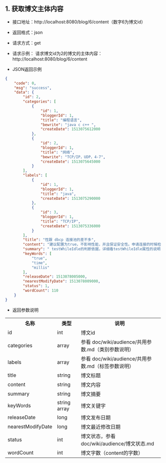 
## 1. 获取博文主体内容
- 接口地址：http://localhost:8080/blog/6/content（数字6为博文id）
- 返回格式：json
- 请求方式：get
- 请求示例：
请求博文id为2的博文的主体内容：<br>
http://localhost:8080/blog/6/content

- JSON返回示例
```json
{
    "code": 0,
    "msg": "success",
    "data": {
        "id": 2,
        "categories": [
            {
                "id": 1,
                "bloggerId": 1,
                "title": "编程语言",
                "bewrite": "java c c++ ",
                "createDate": 1513075612000
            },
            {
                "id": 2,
                "bloggerId": 1,
                "title": "网络",
                "bewrite": "TCP/IP，UDP，4-7",
                "createDate": 1513075645000
            }
        ],
        "labels": [
            {
                "id": 1,
                "bloggerId": 1,
                "title": "java",
                "createDate": 1513075290000
            },
            {
                "id": 3,
                "bloggerId": 1,
                "title": "TCP/IP",
                "createDate": 1513075336000
            }
        ],
        "title": "性跟 dbcp 连接池的差不多",
        "content": "建议配置为true，不影响性能，并且保证安全性。申请连接的时候检测，如果空闲时间大于timeBetweenEvictionRunsMillis，执行validationQuery检测连接是否有效。\r\ntimeBetweenEvictionRunsMillis\t \t有两个含义：\r\n1) Destroy线程会检测连接的间隔时间 2) testWhileIdle的判断依据，详细看testWhileIdle属性的说明",
        "summary": " testWhileIdle的判断依据，详细看testWhileIdle属性的说明",
        "keyWords": [
            "true",
            "time",
            "millis"
        ],
        "releaseDate": 1513078005000,
        "nearestModifyDate": 1513078009000,
        "status": 1,
        "wordCount": 110
    }
}
```

- 返回参数说明
<table>
<tr>
<th>名称</th>
<th>类型</th>
<th>说明</th>
</tr>
<tr>
<td>id</td>
<td>int</td>
<td>博文id</td>
</tr>
<tr>
<td>categories</td>
<td>array</td>
<td>参看 doc/wiki/audience/共用参数.md（类别参数说明）</td>
</tr>
<tr>
<td>labels</td>
<td>array</td>
<td>参看 doc/wiki/audience/共用参数.md（标签参数说明）</td>
</tr>
<tr>
<td>title</td>
<td>string</td>
<td>博文标题</td>
</tr>
<tr>
<td>content</td>
<td>string</td>
<td>博文内容</td>
</tr>
<tr>
<td>summary</td>
<td>string</td>
<td>博文摘要</td>
</tr>
<tr>
<td>keyWords</td>
<td>string array</td>
<td>博文关键字</td>
</tr>
<tr>
<td>releaseDate</td>
<td>long</td>
<td>博文发布日期</td>
</tr>
<tr>
<td>nearestModifyDate</td>
<td>long</td>
<td>博文最近修改日期</td>
</tr>
<tr>
<td>status</td>
<td>int</td>
<td>博文状态，参看 doc/wiki/audience/博文状态.md</td>
</tr>
<tr>
<td>wordCount</td>
<td>int</td>
<td>博文字数（content的字数）</td>
</tr>
</table>